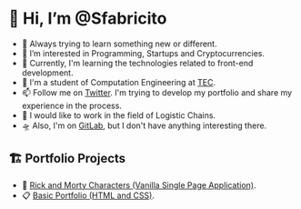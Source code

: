 # 👋 Hi, I’m @Sfabricito
- 🚀 Always trying to learn something new or different.
- 👀 I’m interested in Programming, Startups and Cryptocurrencies.
- 🌱 Currently, I'm learning the technologies related to front-end development.
- 🎒 I'm a student of Computation Engineering at [TEC](https://www.tec.ac.cr/).
- 📫 Follow me on [Twitter](https://twitter.com/sfabricito). I'm trying to develop my portfolio and share my experience in the process.
- 🚚 I would like to work in the field of Logistic Chains.
- 🛸 Also, I'm on [GitLab](https://gitlab.com/sfabricito), but I don't have anything interesting there.

## 🏗️ Portfolio Projects
- 🥼 [Rick and Morty Characters (Vanilla Single Page Application)](https://github.com/sfabricito/rick-and-morty).
- 📋 [Basic Portfolio (HTML and CSS)](https://github.com/sfabricito/Basic-Portfolio).
